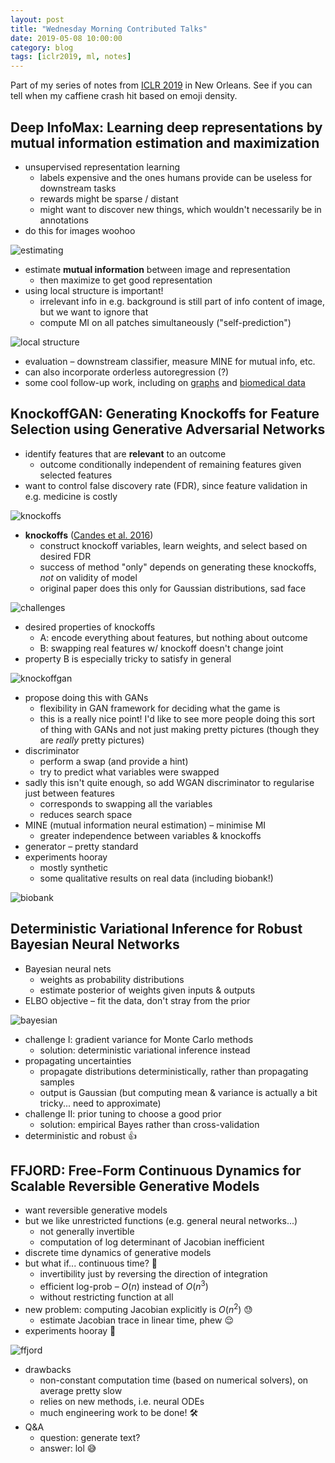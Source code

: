 ```yaml
---
layout: post
title: "Wednesday Morning Contributed Talks"
date: 2019-05-08 10:00:00
category: blog
tags: [iclr2019, ml, notes]
---
```


Part of my series of notes from [ICLR 2019](https://iclr.cc/Conferences/2019) in New Orleans.
See if you can tell when my caffiene crash hit based on emoji density.

## Deep InfoMax: Learning deep representations by mutual information estimation and maximization
* unsupervised representation learning
    * labels expensive and the ones humans provide can be useless for downstream tasks
    * rewards might be sparse / distant
    * might want to discover new things, which wouldn't necessarily be in annotations
* do this for images woohoo

![estimating](/assets/images/2019-iclr/estimating.jpg "estimating")

* estimate **mutual information** between image and representation
    * then maximize to get good representation
* using local structure is important!
    * irrelevant info in e.g. background is still part of info content of image, but we want to ignore that
    * compute MI on all patches simultaneously ("self-prediction")

![local structure](/assets/images/2019-iclr/local-structure.jpg "local structure")

* evaluation – downstream classifier, measure MINE for mutual info, etc.
* can also incorporate orderless autoregression (?)
* some cool follow-up work, including on [graphs](https://arxiv.org/abs/1809.10341) and [biomedical data](https://arxiv.org/abs/1904.10931)

## KnockoffGAN: Generating Knockoffs for Feature Selection using Generative Adversarial Networks
* identify features that are **relevant** to an outcome
    * outcome conditionally independent of remaining features given selected features
* want to control false discovery rate (FDR), since feature validation in e.g. medicine is costly

![knockoffs](/assets/images/2019-iclr/knockoffs.jpg "knockoffs")

* **knockoffs** ([Candes et al. 2016](https://arxiv.org/abs/1610.02351))
    * construct knockoff variables, learn weights, and select based on desired FDR
    * success of method "only" depends on generating these knockoffs, *not* on validity of model
    * original paper does this only for Gaussian distributions, sad face

![challenges](/assets/images/2019-iclr/knockoff-challenges.jpg "challenges")

* desired properties of knockoffs
    * A: encode everything about features, but nothing about outcome
    * B: swapping real features w/ knockoff doesn't change joint
* property B is especially tricky to satisfy in general

![knockoffgan](/assets/images/2019-iclr/knockoff-gan.jpg "knockoffgan")

* propose doing this with GANs
    * flexibility in GAN framework for deciding what the game is
    * this is a really nice point! I'd like to see more people doing this sort of thing with GANs and not just making pretty pictures (though they are *really* pretty pictures)
* discriminator
    * perform a swap (and provide a hint)
    * try to predict what variables were swapped
* sadly this isn't quite enough, so add WGAN discriminator to regularise just between features
    * corresponds to swapping all the variables
    * reduces search space
* MINE (mutual information neural estimation) – minimise MI
    * greater independence between variables & knockoffs
* generator – pretty standard
* experiments hooray
    * mostly synthetic
    * some qualitative results on real data (including biobank!)

![biobank](/assets/images/2019-iclr/knockoff-results.jpg "biobank")

## Deterministic Variational Inference for Robust Bayesian Neural Networks
* Bayesian neural nets
    * weights as probability distributions
    * estimate posterior of weights given inputs & outputs
* ELBO objective – fit the data, don't stray from the prior

![bayesian](/assets/images/2019-iclr/bayesian.jpg "bayesian")

* challenge I: gradient variance for Monte Carlo methods
    * solution: deterministic variational inference instead
* propagating uncertainties
    * propagate distributions deterministically, rather than propagating samples
    * output is Gaussian (but computing mean & variance is actually a bit tricky... need to approximate)
* challenge II: prior tuning to choose a good prior
    * solution: empirical Bayes rather than cross-validation
* deterministic and robust :+1:

## FFJORD: Free-Form Continuous Dynamics for Scalable Reversible Generative Models
* want reversible generative models
* but we like unrestricted functions (e.g. general neural networks...)
    * not generally invertible
    * computation of log determinant of Jacobian inefficient
* discrete time dynamics of generative models
* but what if... continuous time? :thinking:
    * invertibility just by reversing the direction of integration
    * efficient log-prob – *O*(*n*) instead of *O*(*n*<sup>3</sup>)
    * without restricting function at all
* new problem: computing Jacobian explicitly is *O*(*n*<sup>2</sup>) :sweat:
    * estimate Jacobian trace in linear time, phew :relieved:
* experiments hooray :tada:

![ffjord](/assets/images/2019-iclr/ffjord.jpg "ffjord")

* drawbacks
    * non-constant computation time (based on numerical solvers), on average pretty slow
    * relies on new methods, i.e. neural ODEs
    * much engineering work to be done! :hammer_and_wrench:
* Q&A
    * question: generate text?
    * answer: lol :sweat_smile:
